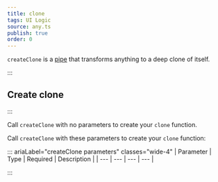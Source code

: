 ```yaml
---
title: clone
tags: UI Logic
source: any.ts
publish: true
order: 0
---
```


`createClone` is a [pipe](/docs/logic/pipes-overview) that transforms anything to a deep clone of itself.


:::
## Create clone
:::

Call `createClone` with no parameters to create your `clone` function.

Call `createClone` with these parameters to create your `clone` function:

::: ariaLabel="createClone parameters" classes="wide-4"
| Parameter | Type | Required | Description |
| --- | --- | --- | --- |

:::

